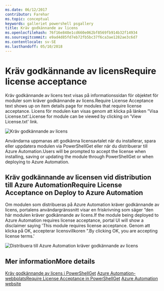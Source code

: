```yaml
---
ms.date: 06/12/2017
contributor: Farehar
ms.topic: conceptual
keywords: galleriet powershell psgallery
title: Kräv godkännande av licens
ms.openlocfilehash: 76f16e848e1cd660e062bf8569fb914b32f14934
ms.sourcegitcommit: e9ad4d85fd7eb72fb5bc37f6ca3ae1282ae3c6d7
ms.contentlocale: sv-SE
ms.lasthandoff: 05/10/2018
---
```

# <a name="require-license-acceptance"></a><span data-ttu-id="259e7-103">Kräv godkännande av licens</span><span class="sxs-lookup"><span data-stu-id="259e7-103">Require license acceptance</span></span>

<span data-ttu-id="259e7-104">Kräv godkännande av licens text visas på informationssidan för objektet för moduler som kräver godkännande av licens.</span><span class="sxs-lookup"><span data-stu-id="259e7-104">Require License Acceptance text shows up on item details page for modules that require license acceptance.</span></span> <span data-ttu-id="259e7-105">Licens för modulen kan visas genom att klicka på länken ”Visa License.txt'.</span><span class="sxs-lookup"><span data-stu-id="259e7-105">License for module can be viewed by clicking on 'View License.txt' link.</span></span>

![Kräv godkännande av licens](../../Images/RequireLicenseAcceptance.png)

<span data-ttu-id="259e7-107">Användarna uppmanas att godkänna licensavtalet när du installerar, spara eller uppdatera modulen via PowerShellGet eller när du distribuerar till Azure Automation.</span><span class="sxs-lookup"><span data-stu-id="259e7-107">Users will be prompted to accept the license when installing, saving or updating the module through PowerShellGet or when deploying to Azure Automation.</span></span>

## <a name="require-license-acceptance-on-deploy-to-azure-automation"></a><span data-ttu-id="259e7-108">Kräv godkännande av licensen vid distribution till Azure Automation</span><span class="sxs-lookup"><span data-stu-id="259e7-108">Require License Acceptance on Deploy to Azure Automation</span></span>

<span data-ttu-id="259e7-109">Om modulen som distribueras på Azure Automation kräver godkännande av licens, portalens användargränssnitt visar en friskrivning som säger ”den här modulen kräver godkännande av licens.</span><span class="sxs-lookup"><span data-stu-id="259e7-109">If the module being deployed to Azure Automation requires license acceptance, portal UI will show a disclaimer saying 'This module requires license acceptance.</span></span> <span data-ttu-id="259e7-110">Genom att klicka på OK, accepterar licensvillkoren ”.</span><span class="sxs-lookup"><span data-stu-id="259e7-110">By clicking OK, you are accepting license terms.'</span></span>

![Distribuera till Azure Automation kräver godkännande av licens](../../Images/DeployToAzureAutomationRequireLicenseAcceptanceDisclaimer.png)

## <a name="more-details"></a><span data-ttu-id="259e7-112">Mer information</span><span class="sxs-lookup"><span data-stu-id="259e7-112">More details</span></span>

<span data-ttu-id="259e7-113">[Kräv godkännande av licens i PowerShellGet](../../concepts/module-license-acceptance.md)
[Azure Automation-webbplats](/azure/automation)</span><span class="sxs-lookup"><span data-stu-id="259e7-113">[Require License Acceptance in PowerShellGet](../../concepts/module-license-acceptance.md)
[Azure Automation website](/azure/automation)</span></span>